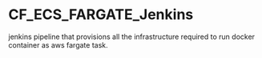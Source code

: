 # CF_ECS_FARGATE_Jenkins
jenkins pipeline that provisions all the infrastructure required to run docker container as aws fargate task.
